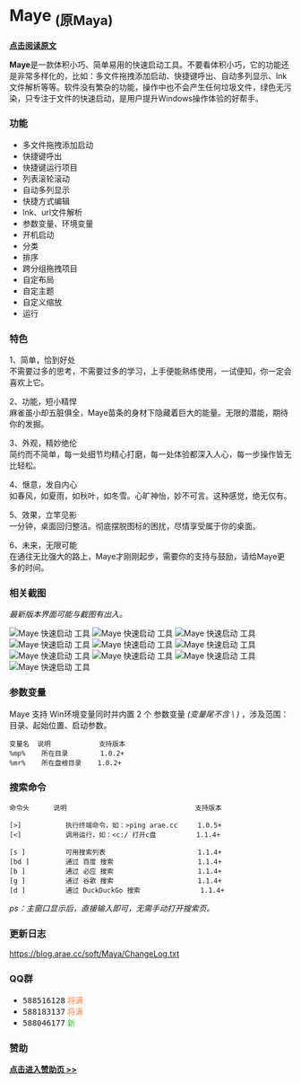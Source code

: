 # Maye <sub>(原Maya)</sub>

**[点击阅读原文](http://blog.arae.cc/post/25830.html)**


**Maye**是一款体积小巧、简单易用的快速启动工具。不要看体积小巧，它的功能还是非常多样化的，比如：多文件拖拽添加启动、快捷键呼出、自动多列显示、lnk文件解析等等。软件没有繁杂的功能，操作中也不会产生任何垃圾文件，绿色无污染，只专注于文件的快速启动，是用户提升Windows操作体验的好帮手。


### 功能

- 多文件拖拽添加启动
- 快捷键呼出
- 快捷键运行项目
- 列表滚轮滚动
- 自动多列显示
- 快捷方式编辑
- lnk、url文件解析
- 参数变量、环境变量
- 开机启动
- 分类
- 排序
- 跨分组拖拽项目
- 自定布局
- 自定主题
- 自定义缩放
- 运行


### 特色

1、简单，恰到好处\
不需要过多的思考，不需要过多的学习，上手便能熟练使用，一试便知，你一定会喜欢上它。

2、功能，短小精悍\
麻雀虽小却五脏俱全，Maye苗条的身材下隐藏着巨大的能量。无限的潜能，期待你的发掘。

3、外观，精妙绝伦\
简约而不简单，每一处细节均精心打磨，每一处体验都深入人心，每一步操作皆无比轻松。

4、惬意，发自内心\
如春风，如夏雨，如秋叶，如冬雪。心旷神怡，妙不可言。这种感觉，绝无仅有。

5、效果，立竿见影\
一分钟，桌面回归整洁。彻底摆脱图标的困扰，尽情享受属于你的桌面。

6、未来，无限可能\
在通往无比强大的路上，Maye才刚刚起步，需要你的支持与鼓励，请给Maye更多的时间。


### 相关截图
_最新版本界面可能与截图有出入。_

![Maye 快速启动 工具](https://i.loli.net/2021/03/03/WfbgAVZwT5J9txv.png)
![Maye 快速启动 工具](https://i.loli.net/2021/03/03/EbYMt6wmF51o8eG.png)
![Maye 快速启动 工具](https://i.loli.net/2021/03/03/tgx7892MQNBqo4v.png)
![Maye 快速启动 工具](https://i.loli.net/2021/03/03/UJB9efzuyWhcAO8.png)
![Maye 快速启动 工具](https://i.loli.net/2021/03/03/Vvy4Ye5hqjF7aMC.png)
![Maye 快速启动 工具](https://i.loli.net/2021/03/03/29xgDukGHvarQiK.png)
![Maye 快速启动 工具](https://i.loli.net/2021/03/03/ULlyVnzStF631W4.png)
![Maye 快速启动 工具](https://i.loli.net/2021/03/03/3qAUGLHX2wjJQD7.png)
![Maye 快速启动 工具](https://i.loli.net/2021/03/03/fJSMP1WAqEpkTl4.png)
![Maye 快速启动 工具](https://i.loli.net/2021/03/03/pQBZybIk3YlWjsK.png)


### 参数变量
Maye 支持 Win环境变量同时并内置 2 个 参数变量 *(变量尾不含 \ )* ，涉及范围：目录、起始位置、启动参数。
```
变量名  说明            支持版本
%mp%    所在目录        1.0.2+
%mr%    所在盘根目录    1.0.2+
```


### 搜索命令
```
命令头      说明                                支持版本

[>]           执行终端命令，如：>ping arae.cc     1.0.5+
[<]           调用运行，如：<c:/ 打开c盘          1.1.4+

[s ]          可用搜索列表                       1.1.4+
[bd ]         通过 百度 搜索                     1.1.4+
[b ]          通过 必应 搜索                     1.1.4+
[g ]          通过 谷歌 搜索                     1.1.4+
[d ]          通过 DuckDuckGo 搜索               1.1.4+
```
*ps：主窗口显示后，直接输入即可，无需手动打开搜索页。*


### 更新日志
<https://blog.arae.cc/soft/Maya/ChangeLog.txt>


### QQ群
* <kbd>588516128</kbd> <kbd><font color="#FE7E40">将满</font></kbd>
* <kbd>588183137</kbd> <kbd><font color="#FE7E40">将满</font></kbd>
* <kbd>588046177</kbd> <kbd><font color="#2CBE4E">新</font></kbd>


### 赞助

**[点击进入赞助页 >>](http://blog.arae.cc/z/about.html#打赏-赞助)**


